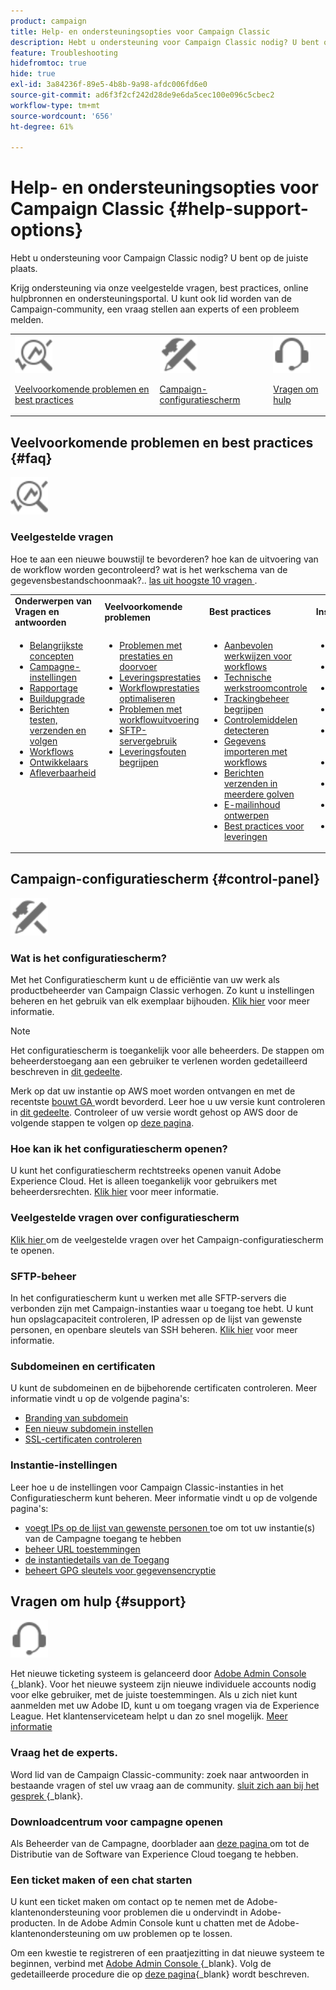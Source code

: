 ```yaml
---
product: campaign
title: Help- en ondersteuningsopties voor Campaign Classic
description: Hebt u ondersteuning voor Campaign Classic nodig? U bent op de juiste plaats.
feature: Troubleshooting
hidefromtoc: true
hide: true
exl-id: 3a84236f-89e5-4b8b-9a98-afdc006fd6e0
source-git-commit: ad6f3f2cf242d28de9e6da5cec100e096c5cbec2
workflow-type: tm+mt
source-wordcount: '656'
ht-degree: 61%

---
```


# Help- en ondersteuningsopties voor Campaign Classic {#help-support-options}

Hebt u ondersteuning voor Campaign Classic nodig? U bent op de juiste plaats.

Krijg ondersteuning via onze veelgestelde vragen, best practices, online hulpbronnen en ondersteuningsportal. U kunt ook lid worden van de Campaign-community, een vraag stellen aan experts of een probleem melden.

<table>
    <tr>
        <td><img src="platform/using/assets/do-not-localize/icon-faq.svg" width="60px"><p><a href="#faq">Veelvoorkomende problemen en best practices</a></p></td>
        <td><img src="platform/using/assets/do-not-localize/icon-control-panel.svg" width="60px"><p><a href="#control-panel">Campaign-configuratiescherm</a></p></td>
        <td><img src="platform/using/assets/do-not-localize/icon-support.svg" width="60px"><p><a href="#support">Vragen om hulp</a></p></td>
    </tr>
</table>

## Veelvoorkomende problemen en best practices {#faq}

<img src="platform/using/assets/do-not-localize/icon-faq.svg" width="60px">

### Veelgestelde vragen

Hoe te aan een nieuwe bouwstijl te bevorderen? hoe kan de uitvoering van de workflow worden gecontroleerd? wat is het werkschema van de gegevensbestandschoonmaak?.. [ las uit hoogste 10 vragen ](platform/using/common-questions.md).

<table>
    <tr><td><strong>Onderwerpen van Vragen en antwoorden</strong></td><td><strong>Veelvoorkomende problemen</strong></td><td><strong>Best practices</strong></td><td><strong>Instructies</strong></td></tr>
    <tr>
    <td valign="top">
        <ul>
        <li><a href="platform/using/faq-key-concepts.md">Belangrijkste concepten</a></li>
        <li><a href="platform/using/faq-campaign-config.md">Campagne-instellingen</a></li>
        <li><a href="platform/using/faq-reporting.md">Rapportage</a></li>
        <li><a href="platform/using/faq-build-upgrade.md">Buildupgrade</a></li>
        <li><a href="platform/using/faq-messages.md">Berichten testen, verzenden en volgen</a></li>
        <li><a href="platform/using/faq-workflows.md">Workflows</a></li>
        <li><a href="platform/using/faq-developers.md">Ontwikkelaars</a></li>
        <li><a href="delivery/using/monitoring-deliverability.md">Afleverbaarheid</a></li>
        </ul>
    </td>
    <td valign="top">
        <ul>
        <li><a href="production/using/performance-and-throughput-issues.md">Problemen met prestaties en doorvoer</a></li>
        <li><a href="delivery/using/delivery-performances.md">Leveringsprestaties</a></li>
        <li><a href="https://experienceleague.adobe.com/docs/campaign/automation/workflows/introduction/workflow-best-practices.html" target="_blank">Workflowprestaties optimaliseren</a></li>
        <li><a href="workflow/using/monitoring-workflow-execution.md">Problemen met workflowuitvoering</a></li>
        <li><a href="platform/using/sftp-server-usage.md">SFTP-servergebruik</a></li>
        <li><a href="delivery/using/understanding-delivery-failures.md">Leveringsfouten begrijpen</a></li>
        </ul>
    </td>
   <td valign="top">
        <ul>
        <li><a href="https://experienceleague.adobe.com/docs/campaign/automation/workflows/introduction/workflow-best-practices.html" target="_blank">Aanbevolen werkwijzen voor workflows</a></li>
        <li><a href="workflow/using/monitoring-technical-workflows.md">Technische werkstroomcontrole</a></li>
        <li><a href="delivery/using/about-message-tracking.md">Trackingbeheer begrijpen</a></li>
        <li><a href="production/using/monitoring-guidelines.md">Controlemiddelen detecteren</a></li>
        <li><a href="platform/using/import-export-workflows.md">Gegevens importeren met workflows</a></li>
        <li><a href="delivery/using/steps-sending-the-delivery.md">Berichten verzenden in meerdere golven</a></li>
        <li><a href="delivery/using/defining-the-email-content.md">E-mailinhoud ontwerpen</a></li>
        <li><a href="https://experienceleague.adobe.com/docs/campaign/campaign-v8/send/delivery-best-practices.html" target="_blank">Best practices voor leveringen</a></li>
        </ul>
    </td>
    <td valign="top">
        <ul>
        <li><a href="production/using/build-upgrade.md">Upgrade naar de nieuwste build</a></li>
        <li><a href="platform/using/faq-build-upgrade.md">Veelgestelde vragen over buildupgrades</a></li>
        <li><a href="delivery/using/about-delivery-monitoring.md">Een verzending controleren</a></li>
        <li><a href="delivery/using/understanding-quarantine-management.md">Quarantainebeheer begrijpen</a></li>
        <li><a href="installation/using/get-started-security-privacy.md">Controlelijst voor beveiliging en privacy</a></li>
        <li><a href="platform/using/privacy-management.md">Privacy- en toestemmingsbeheer</a></li>
        <li><a href="platform/using/about-queries-in-campaign.md">Een query ontwerpen</a></li>
        <li><a href="workflow/using/querying-recipient-table.md">Voorbeelden van query’s</a></li>
        <li><a href="workflow/using/building-a-workflow.md">Een workflow maken</a></li>
        </ul>
    </td>
    </tr>
</table>

## Campaign-configuratiescherm {#control-panel}

<img src="platform/using/assets/do-not-localize/icon-control-panel.svg" width="60px">

### Wat is het configuratiescherm?

Met het Configuratiescherm kunt u de efficiëntie van uw werk als productbeheerder van Campaign Classic verhogen. Zo kunt u instellingen beheren en het gebruik van elk exemplaar bijhouden.
[Klik hier](https://experienceleague.adobe.com/docs/control-panel/using/discover-control-panel/key-features.html?lang=nl) voor meer informatie.

>[!NOTE]
>
>Het configuratiescherm is toegankelijk voor alle beheerders. De stappen om beheerderstoegang aan een gebruiker te verlenen worden gedetailleerd beschreven in [dit gedeelte](https://experienceleague.adobe.com/docs/control-panel/using/discover-control-panel/managing-permissions.html?lang=nl#discover-control-panel).
>
>Merk op dat uw instantie op AWS moet worden ontvangen en met de recentste [ bouwt GA ](rn/using/rn-overview.md) wordt bevorderd. Leer hoe u uw versie kunt controleren in [dit gedeelte](platform/using/launching-adobe-campaign.md#getting-your-campaign-version). Controleer of uw versie wordt gehost op AWS door de volgende stappen te volgen op [deze pagina](https://experienceleague.adobe.com/docs/control-panel/using/faq.html?lang=nl).

### Hoe kan ik het configuratiescherm openen?

U kunt het configuratiescherm rechtstreeks openen vanuit Adobe Experience Cloud. Het is alleen toegankelijk voor gebruikers met beheerdersrechten. [Klik hier](https://experienceleague.adobe.com/docs/control-panel/using/discover-control-panel/accessing-control-panel.html?lang=nl) voor meer informatie.

### Veelgestelde vragen over configuratiescherm

[Klik hier ](https://experienceleague.adobe.com/docs/control-panel/using/faq.html?lang=nl) om de veelgestelde vragen over het Campaign-configuratiescherm te openen. 

### SFTP-beheer

In het configuratiescherm kunt u werken met alle SFTP-servers die verbonden zijn met Campaign-instanties waar u toegang toe hebt. U kunt hun opslagcapaciteit controleren, IP adressen op de lijst van gewenste personen, en openbare sleutels van SSH beheren. [Klik hier](https://experienceleague.adobe.com/docs/control-panel/using/sftp-management/about-sftp-management.html) voor meer informatie.

### Subdomeinen en certificaten

U kunt de subdomeinen en de bijbehorende certificaten controleren. Meer informatie vindt u op de volgende pagina&#39;s:
* [Branding van subdomein](https://experienceleague.adobe.com/docs/control-panel/using/subdomains-and-certificates/subdomains-branding.html?lang=nl)
* [Een nieuw subdomein instellen](https://experienceleague.adobe.com/docs/control-panel/using/subdomains-and-certificates/setting-up-new-subdomain.html?lang=nl)
* [SSL-certificaten controleren](https://experienceleague.adobe.com/docs/control-panel/using/subdomains-and-certificates/monitoring-ssl-certificates.html?lang=nl)

### Instantie-instellingen

Leer hoe u de instellingen voor Campaign Classic-instanties in het Configuratiescherm kunt beheren. Meer informatie vindt u op de volgende pagina&#39;s:
* [ voegt IPs op de lijst van gewenste personen ](https://experienceleague.adobe.com/docs/control-panel/using/instances-settings/ip-allow-listing-instance-access.html) toe om tot uw instantie(s) van de Campagne toegang te hebben
* [ beheer URL toestemmingen ](https://experienceleague.adobe.com/docs/control-panel/using/instances-settings/url-permissions.html?lang=nl)
* [ de instantiedetails van de Toegang ](https://experienceleague.adobe.com/docs/control-panel/using/instances-settings/instance-details.html)
* [ beheert GPG sleutels voor gegevensencryptie ](https://experienceleague.adobe.com/docs/control-panel/using/instances-settings/gpg-keys-management.html?lang=nl)

## Vragen om hulp {#support}

<img src="platform/using/assets/do-not-localize/icon-support.svg" width="60px">

Het nieuwe ticketing systeem is gelanceerd door [ Adobe Admin Console ](https://adminconsole.adobe.com/overview){_blank}. Voor het nieuwe systeem zijn nieuwe individuele accounts nodig voor elke gebruiker, met de juiste toestemmingen. Als u zich niet kunt aanmelden met uw Adobe ID, kunt u om toegang vragen via de Experience League. Het klantenserviceteam helpt u dan zo snel mogelijk. [Meer informatie](https://helpx.adobe.com/nl/enterprise/using/support-for-experience-cloud.html)

### Vraag het de experts.

Word lid van de Campaign Classic-community: zoek naar antwoorden in bestaande vragen of stel uw vraag aan de community. [ sluit zich aan bij het gesprek ](https://experienceleaguecommunities.adobe.com/t5/adobe-campaign-classic/ct-p/adobe-campaign-classic-community){_blank}.

### Downloadcentrum voor campagne openen

Als Beheerder van de Campagne, doorblader aan [ deze pagina ](https://experience.adobe.com/#/downloads/content/software-distributicampaign.html) om tot de Distributie van de Software van Experience Cloud toegang te hebben.

### Een ticket maken of een chat starten

U kunt een ticket maken om contact op te nemen met de Adobe-klantenondersteuning voor problemen die u ondervindt in Adobe-producten. In de Adobe Admin Console kunt u chatten met de Adobe-klantenondersteuning om uw problemen op te lossen.

Om een kwestie te registreren of een praatjezitting in dat nieuwe systeem te beginnen, verbind met [ Adobe Admin Console ](https://adminconsole.adobe.com/overview){_blank}. Volg de gedetailleerde procedure die op [deze pagina](https://helpx.adobe.com/nl/enterprise/using/support-for-experience-cloud.html){_blank} wordt beschreven.
